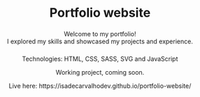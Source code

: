 <h1 align="center">Portfolio website</h1>

###

<p align="left"></p>

###

<p align="center">Welcome to my portfolio! <br>I explored my skills and showcased my projects and experience. <br></p>

###
<p align="center"> Technologies: HTML, CSS, SASS, SVG and JavaScript <br></p>

<p align="center"> Working project, coming soon. 
</p>

  <p align="center"> Live here: https://isadecarvalhodev.github.io/portfolio-website/
  <br> </p>
